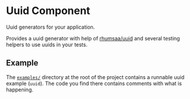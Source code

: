 Uuid Component
==============

Uuid generators for your application.

Provides a uuid generator with help of [rhumsaa/uuid] and several testing
helpers to use uuids in your tests.

[rhumsaa/uuid]: https://github.com/ramsey/uuid

## Example

The [`examples/`][examples] directory at the root of the project contains a
runnable uuid example (`uuid`). The code you find there contains comments with
what is happening.

[examples]: ../../../examples/
